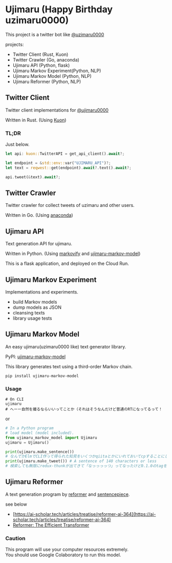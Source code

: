 # Ujimaru (Happy Birthday uzimaru0000)

This project is a twitter bot like [@uzimaru0000](https://twitter.com/uzimaru0000)

projects:
- Twitter Client (Rust, Kuon)
- Twitter Crawler (Go, anaconda)
- Ujimaru API (Python, flask)
- Ujimaru Markov Experiment(Python, NLP)
- Ujimaru Markov Model (Python, NLP)
- Ujimaru Reformer (Python, NLP)

## Twitter Client

Twitter client implementations for [@ujimaru0000](https://twitter.com/ujimaru0000)

Written in Rust. (Using [Kuon](https://github.com/hppRC/kuon))

### TL;DR

Just below.

```rust
let api: kuon::TwitterAPI = get_api_client().await?;

let endpoint = &std::env::var("UJIMARU_API")?;
let text = reqwest::get(endpoint).await?.text().await?;

api.tweet(&text).await?;
```


## Twitter Crawler

Twitter crawler for collect tweets of uzimaru and other users.

Written in Go. (Using [anaconda](https://github.com/ChimeraCoder/anaconda))


## Ujimaru API

Text generation API for ujimaru.

Written in Python. (Using [markovify](https://github.com/jsvine/markovify) and [ujimaru-markov-model](https://pypi.org/project/ujimaru-markov-model/))

This is a flask application, and deployed on the Cloud Run.


## Ujimaru Markov Experiment

Implementations and experiments.

- build Markov models
- dump models as JSON
- cleansing texts
- library usage tests


## Ujimaru Markov Model

An easy ujimaru(uzimaru0000 like) text generator library.

PyPI: [ujimaru-markov-model](https://pypi.org/project/ujimaru-markov-model/)

This library generates text using a third-order Markov chain.

```
pip install ujimaru-markov-model
```

### Usage

```
# On CLI
ujimaru
# へーー自然を撮るならいいってことか（それはそうなんだけど普通のRTになってるって！
```

or

```python
# In a Python program
# load model (model included).
from ujimaru_markov_model import Ujimaru
ujimaru = Ujimaru()

print(ujimaru.make_sentence())
# なんでかElmでCLI作って得られた知見をいくつかqiitaとかにいれておいてcpすることにします！！
print(ujimaru.make_tweet()) # A sentence of 140 characters or less
# 検索しても無限にredux-thunkが出てきて「なっっっっつ」ってなったけど0.1.0のtagを打ったらちゃんとブランチ分けます
```

## Ujimaru Reformer

A text generation program by [reformer](https://github.com/google/trax/tree/master/trax/models/reformer) and [sentencepiece](https://github.com/google/sentencepiece).


see below
- [https://ai-scholar.tech/articles/treatise/reformer-ai-364](https://ai-scholar.tech/articles/treatise/reformer-ai-364)
- [Reformer: The Efficient Transformer](https://arxiv.org/abs/2001.04451)


### Caution

This program will use your computer resources extremely.  
You should use Google Colaboratory to run this model.

